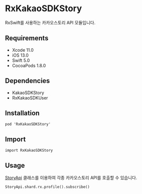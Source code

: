 # RxKakaoSDKStory

RxSwift를 사용하는 카카오스토리 API 모듈입니다.

## Requirements
- Xcode 11.0
- iOS 13.0
- Swift 5.0
- CocoaPods 1.8.0

## Dependencies
- KakaoSDKStory
- RxKakaoSDKUser

## Installation
```
pod 'RxKakaoSDKStory'
```

## Import
```
import RxKakaoSDKStory
```

## Usage
[StoryApi](Extensions/Reactive.html) 클래스를 이용하여 각종 카카오스토리 API를 호출할 수 있습니다.
```
StoryApi.shard.rx.profile().subscribe()
```
